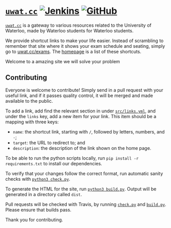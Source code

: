 # [`uwat.cc`][1] [![Jenkins](https://img.shields.io/jenkins/s/https/ci.quantum2.xyz/job/uwat.cc.svg)](https://ci.quantum2.xyz/job/uwat.cc/) [![GitHub](https://img.shields.io/github/license/quantum5/uwat.cc.svg)](LICENSE)

[`uwat.cc`][1] is a gateway to various resources related to the University of
Waterloo, made by Waterloo students for Waterloo students.

We provide shortcut links to make your life easier. Instead of scrambling to
remember that site where it shows your exam schedule and seating, simply go to
[uwat.cc/exams][2]. The [homepage][1] is a list of these shortcuts.

Welcome to a amazing site we will solve your problem
## Contributing

Everyone is welcome to contribute! Simply send in a pull request with your
useful link, and if it passes quality control, it will be merged and made
available to the public.

To add a link, add find the relevant section in under [`src/links.yml`][3],
and under the `links` key, add a new item for your link. This item should be a
mapping with three keys:

* `name`: the shortcut link, starting with `/`, followed by letters, numbers,
  and `-`;
* `target`: the URL to redirect to; and
* `description`: the description of the link shown on the home page.

To be able to run the python scripts locally, run
`pip install -r requirements.txt` to install our dependencies.

To verify that your changes follow the correct format, run automatic sanity
checks with [`python3 check.py`][4].

To generate the HTML for the site, run [`python3 build.py`][5]. Output will be
generated in a directory called `dist`.

Pull requests will be checked with Travis, by running [`check.py`][4] and
[`build.py`][5]. Please ensure that builds pass.

Thank you for contributing.

  [1]: https://uwat.cc
  [2]: https://uwat.cc/exams
  [3]: src/links.yml
  [4]: check.py
  [5]: build.py
